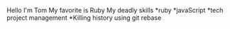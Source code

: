Hello I'm Tom
My favorite is Ruby
My deadly skills
*ruby
*javaScript
*tech project management
*Killing history using git rebase